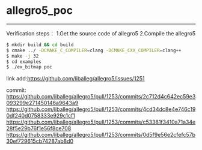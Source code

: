 # allegro5_poc 

-------------------------------------------------
Verification steps：
1.Get the source code of allegro5
2.Compile the allegro5

```bash
$ mkdir build && cd build
$ cmake ../ -DCMAKE_C_COMPILER=clang -DCMAKE_CXX_COMPILER=clang++
$ make -j 32
$ cd examples
$ ./ex_bitmap poc
```

link add:https://github.com/liballeg/allegro5/issues/1251

commit:
https://github.com/liballeg/allegro5/pull/1253/commits/2c712d4c642ec59e3093299e271450146a9643a9
https://github.com/liballeg/allegro5/pull/1253/commits/4cd34dc8e4e746c190df240d0758333e929c1cf1
https://github.com/liballeg/allegro5/pull/1253/commits/c53381f3410a71a34e28f5e29b76f1e56f8ce708
https://github.com/liballeg/allegro5/pull/1253/commits/0d5f9e56e2cfefc57b30ef729615cb74287ab8d0
